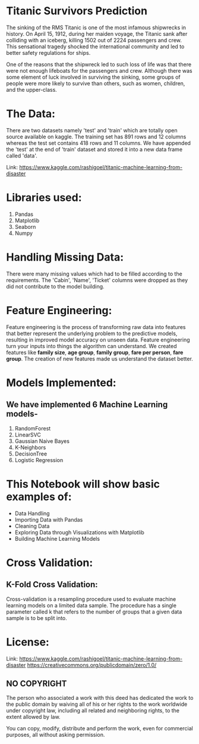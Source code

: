 # Titanic Survivors Prediction


The sinking of the RMS Titanic is one of the most infamous shipwrecks in history. On April 15, 1912, during her maiden voyage, the Titanic sank after colliding with an iceberg, killing 1502 out of 2224 passengers and crew. This sensational tragedy shocked the international community and led to better safety regulations for ships.

One of the reasons that the shipwreck led to such loss of life was that there were not enough lifeboats for the passengers and crew. Although there was some element of luck involved in surviving the sinking, some groups of people were more likely to survive than others, such as women, children, and the upper-class.

# The Data:


There are two datasets namely 'test' and 'train' which are totally open source available on kaggle. The training set has 891 rows and 12 columns whereas the test set contains 418 rows and 11 columns. We have appended the 'test' at the end of 'train' dataset and stored it into a new data frame called 'data'.

Link: https://www.kaggle.com/rashigoel/titanic-machine-learning-from-disaster

# Libraries used:


1. Pandas
2. Matplotlib
3. Seaborn
4. Numpy

# Handling Missing Data:

There were many missing values which had to be filled according to the requirements. The 'Cabin', 'Name', 'Ticket' columns were dropped as they did not contribute to the model building.

# Feature Engineering:


Feature engineering is the process of transforming raw data into features that better represent the underlying problem to the predictive models, resulting in improved model accuracy on unseen data. Feature engineering turn your inputs into things the algorithm can understand.
We created features like **family size**, **age group**, **family group**, **fare per person**, **fare group**. The creation of new features made us understand the dataset better.

# Models Implemented:

## We have implemented 6 Machine Learning models-


1. RandomForest
2. LinearSVC
3. Gaussian Naive Bayes
4. K-Neighbors
5. DecisionTree
6. Logistic Regression

# This Notebook will show basic examples of:


- Data Handling
- Importing Data with Pandas
- Cleaning Data
- Exploring Data through Visualizations with Matplotlib
- Building Machine Learning Models

# Cross Validation:

## K-Fold Cross Validation:

Cross-validation is a resampling procedure used to evaluate machine learning models on a limited data sample. The procedure has a single parameter called k that refers to the number of groups that a given data sample is to be split into.


# License:

Link: 
https://www.kaggle.com/rashigoel/titanic-machine-learning-from-disaster
https://creativecommons.org/publicdomain/zero/1.0/

## NO COPYRIGHT

The person who associated a work with this deed has dedicated the work to the public domain by waiving all of his 
or her rights to the work worldwide under copyright law, including all related and neighboring rights, 
to the extent allowed by law.

You can copy, modify, distribute and perform the work, even for commercial purposes, all without asking permission.

